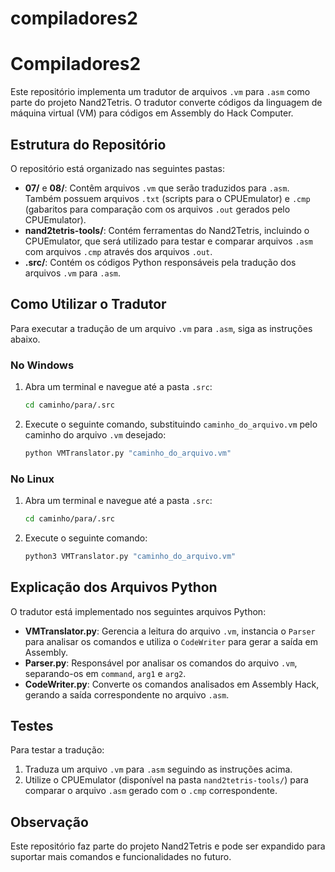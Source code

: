 # compiladores2

# Compiladores2

Este repositório implementa um tradutor de arquivos `.vm` para `.asm` como parte do projeto Nand2Tetris. O tradutor converte códigos da linguagem de máquina virtual (VM) para códigos em Assembly do Hack Computer.

## Estrutura do Repositório

O repositório está organizado nas seguintes pastas:

- **07/** e **08/**: Contêm arquivos `.vm` que serão traduzidos para `.asm`. Também possuem arquivos `.txt` (scripts para o CPUEmulator) e `.cmp` (gabaritos para comparação com os arquivos `.out` gerados pelo CPUEmulator).
- **nand2tetris-tools/**: Contém ferramentas do Nand2Tetris, incluindo o CPUEmulator, que será utilizado para testar e comparar arquivos `.asm` com arquivos `.cmp` através dos arquivos `.out`.
- **.src/**: Contém os códigos Python responsáveis pela tradução dos arquivos `.vm` para `.asm`.

## Como Utilizar o Tradutor

Para executar a tradução de um arquivo `.vm` para `.asm`, siga as instruções abaixo.

### No Windows
1. Abra um terminal e navegue até a pasta `.src`:
   ```sh
   cd caminho/para/.src
   ```
2. Execute o seguinte comando, substituindo `caminho_do_arquivo.vm` pelo caminho do arquivo `.vm` desejado:
   ```sh
   python VMTranslator.py "caminho_do_arquivo.vm"
   ```

### No Linux
1. Abra um terminal e navegue até a pasta `.src`:
   ```sh
   cd caminho/para/.src
   ```
2. Execute o seguinte comando:
   ```sh
   python3 VMTranslator.py "caminho_do_arquivo.vm"
   ```

## Explicação dos Arquivos Python

O tradutor está implementado nos seguintes arquivos Python:

- **VMTranslator.py**: Gerencia a leitura do arquivo `.vm`, instancia o `Parser` para analisar os comandos e utiliza o `CodeWriter` para gerar a saída em Assembly.
- **Parser.py**: Responsável por analisar os comandos do arquivo `.vm`, separando-os em `command`, `arg1` e `arg2`.
- **CodeWriter.py**: Converte os comandos analisados em Assembly Hack, gerando a saída correspondente no arquivo `.asm`.

## Testes

Para testar a tradução:
1. Traduza um arquivo `.vm` para `.asm` seguindo as instruções acima.
2. Utilize o CPUEmulator (disponível na pasta `nand2tetris-tools/`) para comparar o arquivo `.asm` gerado com o `.cmp` correspondente.

## Observação

Este repositório faz parte do projeto Nand2Tetris e pode ser expandido para suportar mais comandos e funcionalidades no futuro.
